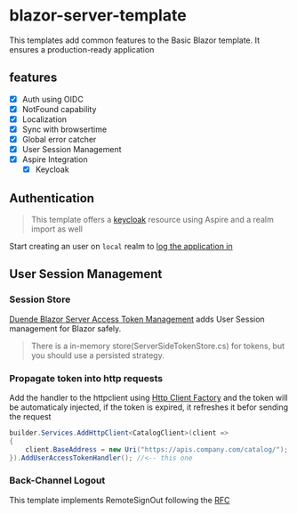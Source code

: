 # blazor-server-template

This templates add common features to the Basic Blazor template. It ensures a production-ready application

## features

- [x] Auth using OIDC
- [x] NotFound capability
- [x] Localization
- [x] Sync with browsertime
- [x] Global error catcher
- [x] User Session Management
- [x] Aspire Integration
    - [x] Keycloak 

## Authentication

> This template offers a [keycloak](http://localhost:8080) resource using Aspire and a realm import as well

Start creating an user on `local` realm to [log the application in](https://localhost:7212)

## User Session Management

### Session Store

[Duende Blazor Server Access Token Management](https://docs.duendesoftware.com/accesstokenmanagement/blazor-server/) adds User Session management for Blazor safely.

> There is a in-memory store(ServerSideTokenStore.cs) for tokens, but you should use a persisted strategy.

### Propagate token into http requests

Add the handler to the httpclient using [Http Client Factory](https://docs.duendesoftware.com/accesstokenmanagement/workers/#http-client-factory) and the token will be automaticaly injected, if the token is expired, it refreshes it befor sending the request

```csharp
builder.Services.AddHttpClient<CatalogClient>(client =>
{
    client.BaseAddress = new Uri("https://apis.company.com/catalog/");
}).AddUserAccessTokenHandler(); //<-- this one
```

### Back-Channel Logout

This template implements RemoteSignOut following the [RFC](https://openid.net/specs/openid-connect-backchannel-1_0.html)

